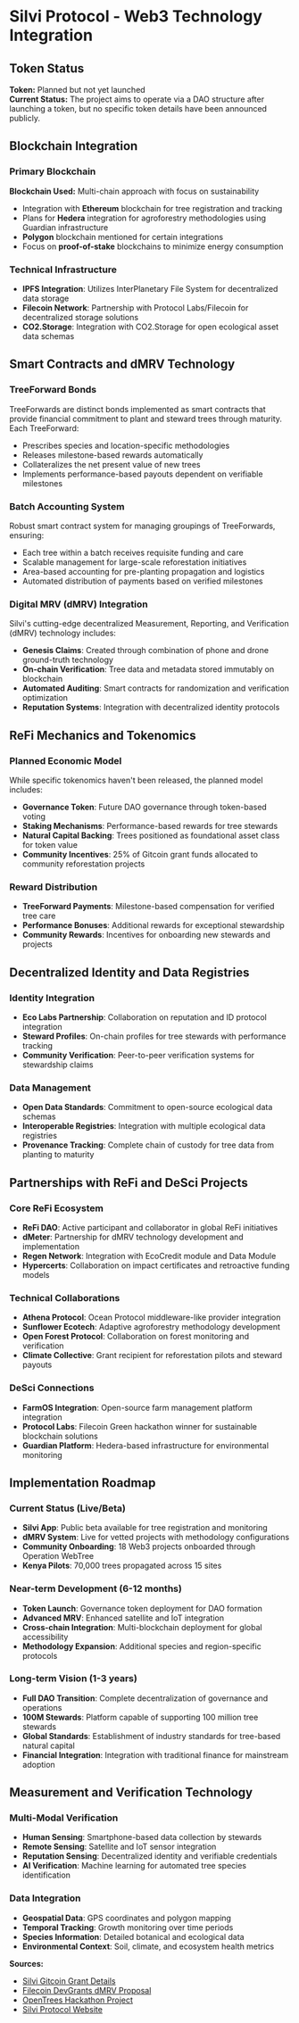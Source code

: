 # Silvi Protocol - Web3 Technology Integration

## Token Status

**Token:** Planned but not yet launched  
**Current Status:** The project aims to operate via a DAO structure after launching a token, but no specific token details have been announced publicly.

## Blockchain Integration

### Primary Blockchain
**Blockchain Used:** Multi-chain approach with focus on sustainability
- Integration with **Ethereum** blockchain for tree registration and tracking
- Plans for **Hedera** integration for agroforestry methodologies using Guardian infrastructure
- **Polygon** blockchain mentioned for certain integrations
- Focus on **proof-of-stake** blockchains to minimize energy consumption

### Technical Infrastructure
- **IPFS Integration**: Utilizes InterPlanetary File System for decentralized data storage
- **Filecoin Network**: Partnership with Protocol Labs/Filecoin for decentralized storage solutions
- **CO2.Storage**: Integration with CO2.Storage for open ecological asset data schemas

## Smart Contracts and dMRV Technology

### TreeForward Bonds
TreeForwards are distinct bonds implemented as smart contracts that provide financial commitment to plant and steward trees through maturity. Each TreeForward:
- Prescribes species and location-specific methodologies
- Releases milestone-based rewards automatically
- Collateralizes the net present value of new trees
- Implements performance-based payouts dependent on verifiable milestones

### Batch Accounting System
Robust smart contract system for managing groupings of TreeForwards, ensuring:
- Each tree within a batch receives requisite funding and care
- Scalable management for large-scale reforestation initiatives
- Area-based accounting for pre-planting propagation and logistics
- Automated distribution of payments based on verified milestones

### Digital MRV (dMRV) Integration
Silvi's cutting-edge decentralized Measurement, Reporting, and Verification (dMRV) technology includes:
- **Genesis Claims**: Created through combination of phone and drone ground-truth technology
- **On-chain Verification**: Tree data and metadata stored immutably on blockchain
- **Automated Auditing**: Smart contracts for randomization and verification optimization
- **Reputation Systems**: Integration with decentralized identity protocols

## ReFi Mechanics and Tokenomics

### Planned Economic Model
While specific tokenomics haven't been released, the planned model includes:
- **Governance Token**: Future DAO governance through token-based voting
- **Staking Mechanisms**: Performance-based rewards for tree stewards
- **Natural Capital Backing**: Trees positioned as foundational asset class for token value
- **Community Incentives**: 25% of Gitcoin grant funds allocated to community reforestation projects

### Reward Distribution
- **TreeForward Payments**: Milestone-based compensation for verified tree care
- **Performance Bonuses**: Additional rewards for exceptional stewardship
- **Community Rewards**: Incentives for onboarding new stewards and projects

## Decentralized Identity and Data Registries

### Identity Integration
- **Eco Labs Partnership**: Collaboration on reputation and ID protocol integration
- **Steward Profiles**: On-chain profiles for tree stewards with performance tracking
- **Community Verification**: Peer-to-peer verification systems for stewardship claims

### Data Management
- **Open Data Standards**: Commitment to open-source ecological data schemas
- **Interoperable Registries**: Integration with multiple ecological data registries
- **Provenance Tracking**: Complete chain of custody for tree data from planting to maturity

## Partnerships with ReFi and DeSci Projects

### Core ReFi Ecosystem
- **ReFi DAO**: Active participant and collaborator in global ReFi initiatives
- **dMeter**: Partnership for dMRV technology development and implementation
- **Regen Network**: Integration with EcoCredit module and Data Module
- **Hypercerts**: Collaboration on impact certificates and retroactive funding models

### Technical Collaborations
- **Athena Protocol**: Ocean Protocol middleware-like provider integration
- **Sunflower Ecotech**: Adaptive agroforestry methodology development
- **Open Forest Protocol**: Collaboration on forest monitoring and verification
- **Climate Collective**: Grant recipient for reforestation pilots and steward payouts

### DeSci Connections
- **FarmOS Integration**: Open-source farm management platform integration
- **Protocol Labs**: Filecoin Green hackathon winner for sustainable blockchain solutions
- **Guardian Platform**: Hedera-based infrastructure for environmental monitoring

## Implementation Roadmap

### Current Status (Live/Beta)
- **Silvi App**: Public beta available for tree registration and monitoring
- **dMRV System**: Live for vetted projects with methodology configurations
- **Community Onboarding**: 18 Web3 projects onboarded through Operation WebTree
- **Kenya Pilots**: 70,000 trees propagated across 15 sites

### Near-term Development (6-12 months)
- **Token Launch**: Governance token deployment for DAO formation
- **Advanced MRV**: Enhanced satellite and IoT integration
- **Cross-chain Integration**: Multi-blockchain deployment for global accessibility
- **Methodology Expansion**: Additional species and region-specific protocols

### Long-term Vision (1-3 years)
- **Full DAO Transition**: Complete decentralization of governance and operations
- **100M Stewards**: Platform capable of supporting 100 million tree stewards
- **Global Standards**: Establishment of industry standards for tree-based natural capital
- **Financial Integration**: Integration with traditional finance for mainstream adoption

## Measurement and Verification Technology

### Multi-Modal Verification
- **Human Sensing**: Smartphone-based data collection by stewards
- **Remote Sensing**: Satellite and IoT sensor integration
- **Reputation Sensing**: Decentralized identity and verifiable credentials
- **AI Verification**: Machine learning for automated tree species identification

### Data Integration
- **Geospatial Data**: GPS coordinates and polygon mapping
- **Temporal Tracking**: Growth monitoring over time periods
- **Species Information**: Detailed botanical and ecological data
- **Environmental Context**: Soil, climate, and ecosystem health metrics

**Sources:**
- [Silvi Gitcoin Grant Details](https://checker.gitcoin.co/public/project/show/silvi)
- [Filecoin DevGrants dMRV Proposal](https://github.com/filecoin-project/devgrants/issues/1050)
- [OpenTrees Hackathon Project](https://devpost.com/software/open-trees)
- [Silvi Protocol Website](https://www.silvi.earth/)
